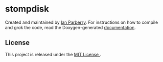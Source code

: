 # stompdisk

Created and maintained
by [Ian Parberry](http://ianparberry.com/).
For instructions on how to compile and grok the code, read the Doxygen-generated
[documentation](https://ian-parberry.github.io/stompdisk). 

## License

This project is released under the [MIT License ](https://github.com/Ian-Parberry/stompdisk/blob/master/LICENSE).
